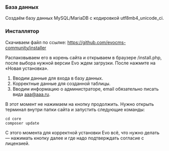 ### База данных
Создаём базу данных MySQL/MariaDB с кодировкой utf8mb4_unicode_ci.
### Инсталлятор
Скачиваем файл по ссылке: https://github.com/evocms-community/installer

Распаковываем его в корень сайта и открываем в браузере /install.php, после выбора нужной версии Evo ждем загрузки. После нажмите на «Новая установка».

1. Вводим данные для входа в базу данных.
2. Корректные данные для созданной таблицы.
3. Вводим информацию о администраторе, email обязательно писать вида aaa@aaa.ru.

В этот момент не нажимаем на кнопку продолжить. Нужно открыть терминал внутри папки сайта и запустить следующие команды:
```shell
cd core
composer update
```
С этого момента для корректной установки Evo всё, что нужно делать — нажимать кнопку далее и где надо подтверждать согласие с лицензией.